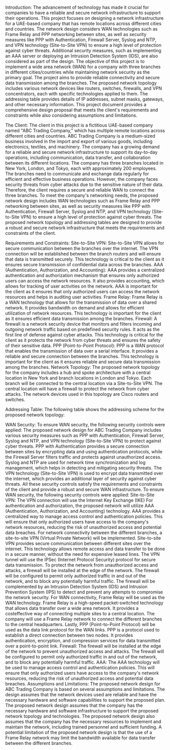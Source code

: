 Introduction: 
The advancement of technology has made it crucial for companies to have a reliable and secure network infrastructure to support their operations. This project focuses on designing a network infrastructure for a UAE-based company that has remote locations across different cities and countries. The network design considers WAN technologies such as Frame Relay and PPP networking between sites, as well as security measures like PPP with Authentication, Firewall Server, Syslog and NTP, and VPN technology (Site-to-Site VPN) to ensure a high level of protection against cyber threats. Additional security measures, such as implementing an AAA server or deploying an Intrusion Detection System (IDS), are also considered as part of the design.
The objective of this project is to implement a wide area network (WAN) for a company with three branches in different cities/countries while maintaining network security as the primary goal. The project aims to provide reliable connectivity and secure data transmission among the branches.
The proposed network topology includes various network devices like routers, switches, firewalls, and VPN concentrators, each with specific technologies applied to them. The addressing table provides details of IP addresses, subnet masks, gateways, and other necessary information. This project document provides a comprehensive design proposal that meets the client's requirements and constraints while also considering assumptions and limitations.
 
The Client: 
The client in this project is a fictitious UAE-based company named "ABC Trading Company," which has multiple remote locations across different cities and countries. ABC Trading Company is a medium-sized business involved in the import and export of various goods, including electronics, textiles, and machinery. The company has a growing demand for a reliable and secure network infrastructure to support its day-to-day operations, including communication, data transfer, and collaboration between its different locations. The company has three branches located in New York, London, and Tokyo, each with approximately 200 employees. The branches need to communicate and exchange data regularly for efficient and effective business operations. However, the company faces security threats from cyber attacks due to the sensitive nature of their data. Therefore, the client requires a secure and reliable WAN to connect the three branches.
To meet the company's networking needs, the proposed network design includes WAN technologies such as Frame Relay and PPP networking between sites, as well as security measures like PPP with Authentication, Firewall Server, Syslog and NTP, and VPN technology (Site-to-Site VPN) to ensure a high level of protection against cyber threats. The proposed network topology and addressing tables are designed to provide a robust and secure network infrastructure that meets the requirements and constraints of the client.
 
 
Requirements and Constraints: 
Site-to-Site VPN: 
Site-to-Site VPN allows for secure communication between the branches over the internet. The VPN connection will be established between the branch routers and will ensure that data is transmitted securely. This technology is critical to the client as it ensures secure transmission of confidential data across the branches. 
 AAA (Authentication, Authorization, and Accounting): 
AAA provides a centralized authentication and authorization mechanism that ensures only authorized users can access the network resources. It also provides accounting, which allows for tracking of user activities on the network. AAA is important for the client as it ensures that only authorized users can access the network resources and helps in auditing user activities. 
 Frame Relay: 
Frame Relay is a WAN technology that allows for the transmission of data over a shared network. It provides bandwidth on demand and allows for efficient utilization of network resources. This technology is important for the client as it ensures efficient data transmission among the branches. 
 Firewall: 
A firewall is a network security device that monitors and filters incoming and outgoing network traffic based on predefined security rules. It acts as the first line of defense against cyber attacks. This technology is critical for the client as it protects the network from cyber threats and ensures the safety of their sensitive data. 
PPP (Point-to-Point Protocol): 
PPP is a WAN protocol that enables the transmission of data over a serial interface. It provides a reliable and secure connection between the branches. This technology is important for the client as it ensures reliable and secure data transmission among the branches. 
 Network Topology: 
The proposed network topology for the company includes a hub and spoke architecture with a central location in New York and branch locations in London and Tokyo. Each branch will be connected to the central location via a Site-to-Site VPN. The central location will have a firewall to protect the network from cyber attacks. The network devices used in this topology are Cisco routers and switches. 
 
Addressing Table: 
The following table shows the addressing scheme for the proposed network topology: 
  
WAN Security: 
To ensure WAN security, the following security controls were applied: 
The proposed network design for ABC Trading Company includes various security measures such as PPP with Authentication, Firewall Server, Syslog and NTP, and VPN technology (Site-to-Site VPN) to protect against cyber threats. PPP with Authentication provides a secure connection between sites by encrypting data and using authentication protocols, while the Firewall Server filters traffic and protects against unauthorized access.
Syslog and NTP are used for network time synchronization and log management, which helps in detecting and mitigating security threats. The VPN technology (Site-to-Site VPN) is used to encrypt data transmitted over the internet, which provides an additional layer of security against cyber threats. All these security controls satisfy the requirements and constraints of the client and provide a robust and secure WAN infrastructure.
To ensure WAN security, the following security controls were applied: 
Site-to-Site VPN: 
The VPN connection will use the Internet Key Exchange (IKE) 
For authentication and authorization, the proposed network will utilize AAA (Authentication, Authorization, and Accounting) technology. AAA provides a centralized way to manage access control and authentication policies. This will ensure that only authorized users have access to the company's network resources, reducing the risk of unauthorized access and potential data breaches. 
 For network connectivity between the different branches, a site-to-site VPN (Virtual Private Network) will be implemented. Site-to-site VPN provides secure communication between different sites over the internet. This technology allows remote access and data transfer to be done in a secure manner, without the need for expensive leased lines. The VPN tunnel will use the IPSec (Internet Protocol Security) protocol for secure data transmission. 
 To protect the network from unauthorized access and attacks, a firewall will be installed at the edge of the network. The firewall will be configured to permit only authorized traffic in and out of the network, and to block any potentially harmful traffic. The firewall will be complemented by an Intrusion Detection System (IDS) and Intrusion Prevention System (IPS) to detect and prevent any attempts to compromise the network security. 
For WAN connectivity, Frame Relay will be used as the WAN technology. Frame Relay is a high-speed packet-switched technology that allows data transfer over a wide area network. It provides a costeffective way of connecting multiple sites to a central location. The company will use a Frame Relay network to connect the different branches to the central headquarters. 
Lastly, PPP (Point-to-Point Protocol) will be used as the data link protocol for the WAN links. PPP is a protocol used to establish a direct connection between two nodes. It provides authentication, encryption, and compression services for data transmitted over a point-to-point link. 
Firewall: The firewall will be installed at the edge of the network to prevent unauthorized access and attacks. The firewall will be configured to permit only authorized traffic in and out of the network, and to block any potentially harmful traffic. 
AAA: The AAA technology will be used to manage access control and authentication policies. This will ensure that only authorized users have access to the company's network resources, reducing the risk of unauthorized access and potential data breaches. 
Assumptions and Limitations: 
The proposed network design for ABC Trading Company is based on several assumptions and limitations. The design assumes that the network devices used are reliable and have the necessary hardware and software capabilities to support the proposed plan. The proposed network design assumes that the company has the necessary hardware and software infrastructure to support the proposed network topology and technologies. The proposed network design also assumes that the company has the necessary resources to implement and maintain the network, including trained personnel and sufficient funding. A potential limitation of the proposed network design is that the use of a Frame Relay network may limit the bandwidth available for data transfer between the different branches.
